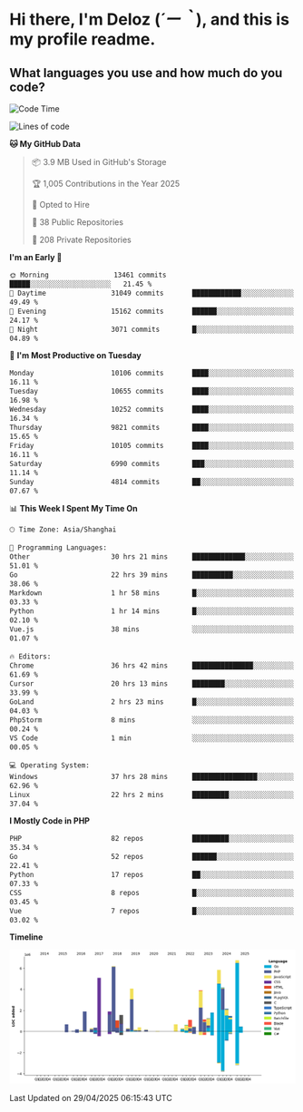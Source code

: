 # **Hi there, I'm Deloz (*´ー｀*), and this is my profile readme.**

## **What languages you use and how much do you code?**

<!--START_SECTION:waka-->
![Code Time](http://img.shields.io/badge/Code%20Time-6%2C257%20hrs-blue)

![Lines of code](https://img.shields.io/badge/From%20Hello%20World%20I%27ve%20Written-56.4%20million%20lines%20of%20code-blue)

**🐱 My GitHub Data** 

> 📦 3.9 MB Used in GitHub's Storage 
 > 
> 🏆 1,005 Contributions in the Year 2025
 > 
> 💼 Opted to Hire
 > 
> 📜 38 Public Repositories 
 > 
> 🔑 208 Private Repositories 
 > 
**I'm an Early 🐤** 

```text
🌞 Morning                13461 commits       █████░░░░░░░░░░░░░░░░░░░░   21.45 % 
🌆 Daytime                31049 commits       ████████████░░░░░░░░░░░░░   49.49 % 
🌃 Evening                15162 commits       ██████░░░░░░░░░░░░░░░░░░░   24.17 % 
🌙 Night                  3071 commits        █░░░░░░░░░░░░░░░░░░░░░░░░   04.89 % 
```
📅 **I'm Most Productive on Tuesday** 

```text
Monday                   10106 commits       ████░░░░░░░░░░░░░░░░░░░░░   16.11 % 
Tuesday                  10655 commits       ████░░░░░░░░░░░░░░░░░░░░░   16.98 % 
Wednesday                10252 commits       ████░░░░░░░░░░░░░░░░░░░░░   16.34 % 
Thursday                 9821 commits        ████░░░░░░░░░░░░░░░░░░░░░   15.65 % 
Friday                   10105 commits       ████░░░░░░░░░░░░░░░░░░░░░   16.11 % 
Saturday                 6990 commits        ███░░░░░░░░░░░░░░░░░░░░░░   11.14 % 
Sunday                   4814 commits        ██░░░░░░░░░░░░░░░░░░░░░░░   07.67 % 
```


📊 **This Week I Spent My Time On** 

```text
🕑︎ Time Zone: Asia/Shanghai

💬 Programming Languages: 
Other                    30 hrs 21 mins      █████████████░░░░░░░░░░░░   51.01 % 
Go                       22 hrs 39 mins      ██████████░░░░░░░░░░░░░░░   38.06 % 
Markdown                 1 hr 58 mins        █░░░░░░░░░░░░░░░░░░░░░░░░   03.33 % 
Python                   1 hr 14 mins        █░░░░░░░░░░░░░░░░░░░░░░░░   02.10 % 
Vue.js                   38 mins             ░░░░░░░░░░░░░░░░░░░░░░░░░   01.07 % 

🔥 Editors: 
Chrome                   36 hrs 42 mins      ███████████████░░░░░░░░░░   61.69 % 
Cursor                   20 hrs 13 mins      ████████░░░░░░░░░░░░░░░░░   33.99 % 
GoLand                   2 hrs 23 mins       █░░░░░░░░░░░░░░░░░░░░░░░░   04.03 % 
PhpStorm                 8 mins              ░░░░░░░░░░░░░░░░░░░░░░░░░   00.24 % 
VS Code                  1 min               ░░░░░░░░░░░░░░░░░░░░░░░░░   00.05 % 

💻 Operating System: 
Windows                  37 hrs 28 mins      ████████████████░░░░░░░░░   62.96 % 
Linux                    22 hrs 2 mins       █████████░░░░░░░░░░░░░░░░   37.04 % 
```

**I Mostly Code in PHP** 

```text
PHP                      82 repos            █████████░░░░░░░░░░░░░░░░   35.34 % 
Go                       52 repos            ██████░░░░░░░░░░░░░░░░░░░   22.41 % 
Python                   17 repos            ██░░░░░░░░░░░░░░░░░░░░░░░   07.33 % 
CSS                      8 repos             █░░░░░░░░░░░░░░░░░░░░░░░░   03.45 % 
Vue                      7 repos             █░░░░░░░░░░░░░░░░░░░░░░░░   03.02 % 
```



**Timeline**

![Lines of Code chart](https://raw.githubusercontent.com/deloz/deloz/main/assets/bar_graph.png)


 Last Updated on 29/04/2025 06:15:43 UTC
<!--END_SECTION:waka-->

